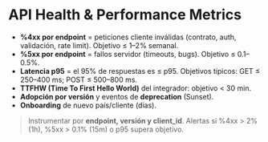 # API Health & Performance Metrics

- **%4xx por endpoint** = peticiones cliente inválidas (contrato, auth, validación, rate limit). Objetivo ≤ 1–2% semanal.
- **%5xx por endpoint** = fallos servidor (timeouts, bugs). Objetivo ≤ 0.1–0.5%.
- **Latencia p95** = el 95% de respuestas es ≤ p95. Objetivos típicos: GET ≤ 250–400 ms; POST ≤ 500–800 ms.
- **TTFHW (Time To First Hello World)** del integrador: objetivo < 30 min.
- **Adopción por versión** y eventos de **deprecation** (Sunset).
- **Onboarding** de nuevo país/cliente (días).

> Instrumentar por **endpoint, versión y client_id**. Alertas si %4xx > 2% (1h), %5xx > 0.1% (15m) o p95 supera objetivo.